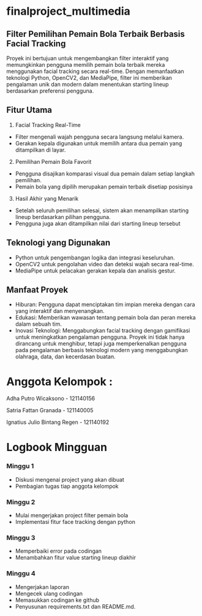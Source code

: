 # finalproject_multimedia
## Filter Pemilihan Pemain Bola Terbaik Berbasis Facial Tracking

Proyek ini bertujuan untuk mengembangkan filter interaktif yang memungkinkan pengguna memilih pemain bola terbaik mereka menggunakan facial tracking secara real-time. Dengan memanfaatkan teknologi Python, OpenCV2, dan MediaPipe, filter ini memberikan pengalaman unik dan modern dalam menentukan starting lineup berdasarkan preferensi pengguna.

## Fitur Utama
1. Facial Tracking Real-Time
- Filter mengenali wajah pengguna secara langsung melalui kamera.
- Gerakan kepala digunakan untuk memilih antara dua pemain yang ditampilkan di layar.
2. Pemilihan Pemain Bola Favorit
- Pengguna disajikan komparasi visual dua pemain dalam setiap langkah pemilihan.
- Pemain bola yang dipilih merupakan pemain terbaik disetiap posisinya
3. Hasil Akhir yang Menarik
- Setelah seluruh pemilihan selesai, sistem akan menampilkan starting lineup berdasarkan pilihan pengguna.
- Pengguna juga akan ditampilkan nilai dari starting lineup tersebut

## Teknologi yang Digunakan
- Python untuk pengembangan logika dan integrasi keseluruhan.
- OpenCV2 untuk pengolahan video dan deteksi wajah secara real-time.
- MediaPipe untuk pelacakan gerakan kepala dan analisis gestur.

## Manfaat Proyek
- Hiburan: Pengguna dapat menciptakan tim impian mereka dengan cara yang interaktif dan menyenangkan.
- Edukasi: Memberikan wawasan tentang pemain bola dan peran mereka dalam sebuah tim.
- Inovasi Teknologi: Menggabungkan facial tracking dengan gamifikasi untuk meningkatkan pengalaman pengguna.
Proyek ini tidak hanya dirancang untuk menghibur, tetapi juga memperkenalkan pengguna pada pengalaman berbasis teknologi modern yang menggabungkan olahraga, data, dan kecerdasan buatan.
# Anggota Kelompok :
Adha Putro Wicaksono - 121140156


Satria Fattan Granada - 121140005


Ignatius Julio Bintang Regen - 121140192

# Logbook Mingguan

### Minggu 1
- Diskusi mengenai project yang akan dibuat
- Pembagian tugas tiap anggota kelompok

### Minggu 2
- Mulai mengerjakan project filter pemain bola
- Implementasi fitur face tracking dengan python

### Minggu 3
- Memperbaiki error pada codingan
- Menambahkan fitur value starting lineup diakhir

### Minggu 4
- Mengerjakan laporan
- Mengecek ulang codingan
- Memasukkan codingan ke github
- Penyusunan requirements.txt dan README.md.
